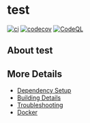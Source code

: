 # test

[![ci](https://github.com/RoyDD/test/actions/workflows/ci.yml/badge.svg)](https://github.com/RoyDD/test/actions/workflows/ci.yml)
[![codecov](https://codecov.io/gh/RoyDD/test/branch/main/graph/badge.svg)](https://codecov.io/gh/RoyDD/test)
[![CodeQL](https://github.com/RoyDD/test/actions/workflows/codeql-analysis.yml/badge.svg)](https://github.com/RoyDD/test/actions/workflows/codeql-analysis.yml)

## About test



## More Details

 * [Dependency Setup](README_dependencies.md)
 * [Building Details](README_building.md)
 * [Troubleshooting](README_troubleshooting.md)
 * [Docker](README_docker.md)
